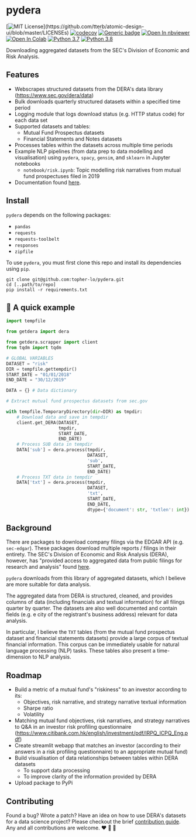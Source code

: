 # pydera
[![MIT License](https://img.shields.io/apm/l/atomic-design-ui.svg?)](https://github.com/tterb/atomic-design-ui/blob/master/LICENSEs)
[![codecov](https://codecov.io/gh/topher-lo/pydera/branch/main/graph/badge.svg?token=MURPG4B3J0)](https://codecov.io/gh/topher-lo/pydera)
[![Generic badge](https://img.shields.io/badge/version-v0.01-4B8BBE.svg)]()
[![Open In nbviewer](https://warehouse-camo.ingress.cmh1.psfhosted.org/b76644f44625d8876b279659d108c1e5334fd8b3/68747470733a2f2f696d672e736869656c64732e696f2f62616467652f76696577253230696e2d6e627669657765722d6f72616e6765)](https://nbviewer.jupyter.org/github/topher-lo/pydera)
[![Open In Colab](https://colab.research.google.com/assets/colab-badge.svg)](https://colab.research.google.com/github/topher-lo/pydera)
[![Python 3.7](https://img.shields.io/badge/python-3.7-blue.svg)](https://www.python.org/downloads/)
[![Python 3.8](https://img.shields.io/badge/python-3.8-blue.svg)](https://www.python.org/downloads/)

Downloading aggregated datasets from the SEC's Division of Economic and Risk Analysis.

## Features
- Webscrapes structured datasets from the DERA's data library (https://www.sec.gov/dera/data)
- Bulk downloads quarterly structured datasets within a specified time period
- Logging module that logs download status (e.g. HTTP status code) for each data set
- Supported datasets and tables:
    - Mutual Fund Prospectus datasets
    - Financial Statements and Notes datasets
- Processes tables within the datasets across multiple time periods
- Example NLP pipelines (from data prep to data modelling and visualisation) using `pydera`, `spacy`, `gensim`, and `sklearn` in Jupyter notebooks
    - `notebook/risk.ipynb`: Topic modelling risk narratives from mutual fund prospectuses filed in 2019
- Documentation found [here](https://topher-lo.github.io/pydera/getdera/).

## Install
`pydera` depends on the following packages:
- `pandas`
- `requests`
- `requests-toolbelt`
- `responses`
- `zipfile`

To use `pydera`, you must first clone this repo and install its dependencies using `pip`.
```
git clone git@github.com:topher-lo/pydera.git
cd [..path/to/repo]
pip install -r requirements.txt
```

## :rocket: A quick example
```python
import tempfile

from getdera import dera

from getdera.scrapper import client
from tqdm import tqdm

# GLOBAL VARIABLES
DATASET = "risk"
DIR = tempfile.gettempdir()
START_DATE = "01/01/2018"
END_DATE = "30/12/2019"

DATA = {} # Data dictionary

# Extract mutual fund prospectus datasets from sec.gov

with tempfile.TemporaryDirectory(dir=DIR) as tmpdir:
    # Download data and save in tempdir
    client.get_DERA(DATASET,
                    tmpdir,
                    START_DATE,
                    END_DATE)
    # Process SUB data in tempdir
    DATA['sub'] = dera.process(tmpdir,
                               DATASET,
                               'sub',
                               START_DATE,
                               END_DATE)
    # Process TXT data in tempdir
    DATA['txt'] = dera.process(tmpdir,
                               DATASET,
                               'txt',
                               START_DATE,
                               END_DATE,
                               dtype={'document': str, 'txtlen': int})
```

## Background
There are packages to download company filings via the EDGAR API (e.g. `sec-edgar`). These packages download multiple reports / filings in their entirety. The SEC's Division of Economic and Risk Analysis (DERA), however, has "provided access to aggregated data from public filings for research and analysis" found [here](https://www.sec.gov/dera/data). 

`pydera` downloads from this library of aggregated datasets, which I believe are more suitable for data analysis.

The aggregated data from DERA is structured, cleaned, and provides columns of data (including financials and textual information) for all filings quarter by quarter. The datasets are also well documented and contain fields (e.g. e city of the registrant's business address) relevant for data analysis. 

In particular, I believe the `TXT` tables (from the mutual fund prospectus dataset and financial statements datasets) provide a large corpus of textual financial information. This corpus can be immediately usable for natural language processing (NLP) tasks. These tables also present a time-dimension to NLP analysis.

## Roadmap
- Build a metric of a mutual fund's "riskiness" to an investor according to its:
    - Objectives, risk narrative, and strategy narrative textual information
    - Sharpe ratio
    - Volatility
- Matching mutual fund objectives, risk narratives, and strategy narratives to Q&A in an investor risk profiling questionnaire (https://www.citibank.com.hk/english/investment/pdf/IRPQ_ICPQ_Eng.pdf)
- Create streamlit webapp that matches an investor (according to their answers in a risk profiling questionnaire) to an appropriate mutual fund)
- Build visualisation of data relationships between tables within DERA datasets
    - To support data processing
    - To improve clarity of the information provided by DERA
- Upload package to PyPi
    
## Contributing
Found a bug? Wrote a patch? Have an idea on how to use DERA's datasets for a data science project? Please checkout the brief [contribution guide](https://github.com/topher-lo/pydera/blob/main/CONTRIBUTING.md). Any and all contributions are welcome. :heart: :snake: :raised_hands:
